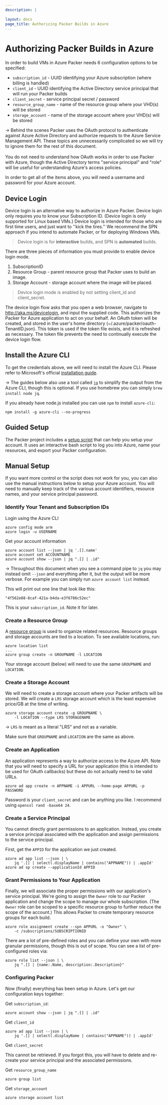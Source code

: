 ```yaml
---
description: |
    
layout: docs
page_title: Authorizing Packer Builds in Azure
...
```


# Authorizing Packer Builds in Azure

In order to build VMs in Azure Packer needs 6 configuration options to be specified:

- `subscription_id` - UUID identifying your Azure subscription (where billing is handled)
- `client_id` - UUID identifying the Active Directory service principal that will run your Packer builds
- `client_secret` - service principal secret / password
- `resource_group_name` - name of the resource group where your VHD(s) will be stored
- `storage_account` - name of the storage account where your VHD(s) will be stored

-> Behind the scenes Packer uses the OAuth protocol to authenticate against Azure Active Directory and authorize requests to the Azure Service Management API. These topics are unnecessarily complicated so we will try to ignore them for the rest of this document.<br /><br />You do not need to understand how OAuth works in order to use Packer with Azure, though the Active Directory terms "service principal" and "role" will be useful for understanding Azure's access policies.

In order to get all of the items above, you will need a username and password for your Azure account.

## Device Login

Device login is an alternative way to authorize in Azure Packer.  Device login only requires you to know your
Subscription ID. (Device login is only supported for Linux based VMs.) Device login is intended for those who are first
time users, and just want to ''kick the tires.'' We recommend the SPN approach if you intend to automate Packer, or for
deploying Windows VMs.

> Device login is for **interactive** builds, and SPN is **automated** builds.

There are three pieces of information you must provide to enable device login mode.

 1. SubscriptionID
 1. Resource Group - parent resource group that Packer uses to build an image.
 1. Storage Account - storage account where the image will be placed.

> Device login mode is enabled by not setting client_id and client_secret.

The device login flow asks that you open a web browser, navigate to http://aka.ms/devicelogin, and input the supplied
code. This authorizes the Packer for Azure application to act on your behalf. An OAuth token will be created, and stored
in the user's home directory (~/.azure/packer/oauth-TenantID.json). This token is used if the token file exists, and it
is refreshed as necessary.  The token file prevents the need to continually execute the device login flow.

## Install the Azure CLI

To get the credentials above, we will need to install the Azure CLI. Please refer to Microsoft's official [installation guide](https://azure.microsoft.com/en-us/documentation/articles/xplat-cli-install/).

-> The guides below also use a tool called [`jq`](https://stedolan.github.io/jq/) to simplify the output from the Azure CLI, though this is optional. If you use homebrew you can simply `brew install node jq`.

If you already have node.js installed you can use `npm` to install `azure-cli`:

    npm install -g azure-cli --no-progress

## Guided Setup

The Packer project includes a [setup script](https://github.com/mitchellh/packer/blob/master/contrib/azure-setup.sh) that can help you setup your account. It uses an interactive bash script to log you into Azure, name your resources, and export your Packer configuration.

## Manual Setup

If you want more control or the script does not work for you, you can also use the manual instructions below to setup your Azure account. You will need to manually keep track of the various account identifiers, resource names, and your service principal password.

### Identify Your Tenant and Subscription IDs

Login using the Azure CLI

    azure config mode arm
    azure login -u USERNAME

Get your account information

    azure account list --json | jq '.[].name'
    azure account set ACCOUNTNAME
    azure account show --json | jq ".[] | .id"

-> Throughout this document when you see a command pipe to `jq` you may instead omit `--json` and everything after it, but the output will be more verbose. For example you can simply run `azure account list` instead.

This will print out one line that look like this:

    "4f562e88-8caf-421a-b4da-e3f6786c52ec"

This is your `subscription_id`. Note it for later.

### Create a Resource Group

A [resource group](https://azure.microsoft.com/en-us/documentation/articles/resource-group-overview/#resource-groups) is used to organize related resources. Resource groups and storage accounts are tied to a location. To see available locations, run:

    azure location list
    ...
    azure group create -n GROUPNAME -l LOCATION

Your storage account (below) will need to use the same `GROUPNAME` and `LOCATION`.

### Create a Storage Account

We will need to create a storage account where your Packer artifacts will be stored. We will create a `LRS` storage account which is the least expensive price/GB at the time of writing.

    azure storage account create -g GROUPNAME \
        -l LOCATION --type LRS STORAGENAME

-> `LRS` is meant as a literal "LRS" and not as a variable.

Make sure that `GROUPNAME` and `LOCATION` are the same as above.

### Create an Application

An application represents a way to authorize access to the Azure API. Note that you will need to specify a URL for your application (this is intended to be used for OAuth callbacks) but these do not actually need to be valid URLs.

    azure ad app create -n APPNAME -i APPURL --home-page APPURL -p PASSWORD

Password is your `client_secret` and can be anything you like. I recommend using `openssl rand -base64 24`.

### Create a Service Principal

You cannot directly grant permissions to an application. Instead, you create a service principal associated with the application and assign permissions to the service principal.

First, get the `APPID` for the application we just created.

    azure ad app list --json | \ 
        jq '.[] | select(.displayName | contains("APPNAME")) | .appId'
    azure ad sp create --applicationId APPID

### Grant Permissions to Your Application

Finally, we will associate the proper permissions with our application's service principal. We're going to assign the `Owner` role to our Packer application and change the scope to manage our whole subscription. (The `Owner` role can be scoped to a specific resource group to further reduce the scope of the account.) This allows Packer to create temporary resource groups for each build.

    azure role assignment create --spn APPURL -o "Owner" \
        -c /subscriptions/SUBSCRIPTIONID

There are a lot of pre-defined roles and you can define your own with more granular permissions, though this is out of scope. You can see a list of pre-configured roles via:

    azure role list --json | \
        jq ".[] | {name:.Name, description:.Description}"


### Configuring Packer

Now (finally) everything has been setup in Azure. Let's get our configuration keys together:

Get `subscription_id`:

    azure account show --json | jq ".[] | .id"

Get `client_id`

    azure ad app list --json | \
        jq '.[] | select(.displayName | contains("APPNAME")) | .appId'

Get `client_secret`

This cannot be retrieved. If you forgot this, you will have to delete and re-create your service principal and the associated permissions.

Get `resource_group_name`

    azure group list

Get `storage_account`

    azure storage account list
